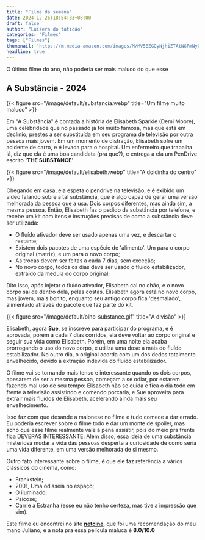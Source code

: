 ```yaml
---
title: "Filme da semana"
date: 2024-12-26T18:54:33+08:00
draft: false
author: "Luizera do taticão"
categories: "Filmes"
tags: ["Filmes"]
thumbnail: "https://m.media-amazon.com/images/M/MV5BZGQyNjhiZTAtNGFmNy00ZGIyLWJjZWUtZjFkNDZkNTY3MjEwXkEyXkFqcGc@._V1_FMjpg_UX1000_.jpg"
headline: true
---
```

O último filme do ano, não poderia ser mais maluco do que esse
<!--more-->

## A Substância - 2024

{{< figure src="/image/default/substancia.webp" title="Um filme muito maluco" >}}

Em "A Substância" é contada a história de Elisabeth Sparkle (Demi Moore), uma celebridade que no passado já foi muito famosa, mas que está em declínio, prestes a ser substituída em seu programa de televisão por outra pessoa mais jovem. Em um momento de distração, Elisabeth sofre um acidente de carro, e é levada para o hospital. Um enfermeiro que trabalha lá, diz que ela é uma boa candidata (pra que?), e entrega a ela um PenDrive escrito **'THE SUBSTANCE'**.

{{< figure src="/image/default/elisabeth.webp" title="A doidinha do centro" >}}

Chegando em casa, ela espeta o pendrive na televisão, e é exibido um vídeo falando sobre a tal substância, que é algo capaz de gerar uma versão melhorada da pessoa que a usa. Dois corpos diferentes, mas ainda sim, a mesma pessoa. Então, Elisabeth faz o pedido da substância por telefone, e recebe um kit com itens e instruções precisas de como a substância deve ser utilizada:

- O fluído ativador deve ser usado apenas uma vez, e descartar o restante;
- Existem dois pacotes de uma espécie de 'alimento'. Um para o corpo original (matriz), e um para o novo corpo;
- As trocas devem ser feitas a cada 7 dias, sem exceção;
- No novo corpo, todos os dias deve ser usado o fluído estabilizador, extraído da medula do corpo original;

Dito isso, após injetar o fluído ativador, Elisabeth cai no chão, e o novo corpo sai de dentro dela, pelas costas. Elisabeth agora está no novo corpo, mas jovem, mais bonito, enquanto seu antigo corpo fica 'desmaiado', alimentado através do pacote que faz parte do kit.

{{< figure src="/image/default/olho-substance.gif" title="A divisão" >}}


Elisabeth, agora **Sue**, se inscreve para participar do programa, e é aprovada, porém a cada 7 dias corridos, ela deve voltar ao corpo original e seguir sua vida como Elisabeth. Porém, em uma noite ela acaba prorrogando o uso do novo corpo, e utiliza uma dose a mais do fluído estabilizador. No outro dia, o original acorda com um dos dedos totalmente envelhecido, devido à extração indevida do fluído estabilizador.

O filme vai se tornando mais tenso e interessante quando os dois corpos, apesarem de ser a mesma pessoa, começam a se odiar, por estarem fazendo mal uso de seu tempo: Elisabeth não se cuida e fica o dia todo em frente à televisão assistindo e comendo porcaria, e Sue aproveita para extrair mais fluídos de Elisabeth, acelerando ainda mais seu envelhecimento.

Isso faz com que desande a maionese no filme e tudo comece a dar errado. Eu poderia escrever sobre o filme todo e dar um monte de spoiler, mas acho que esse filme realmente vale à pena assistir, pois do meio pra frente fica DEVERAS INTERESSANTE. Além disso, essa ideia de uma substância misteriosa mudar a vida das pessoas desperta a curiosidade de como seria uma vida diferente, em uma versão melhorada de si mesmo.

Outro fato interessante sobre o filme, é que ele faz referência a vários clássicos do cinema, como:
- Frankstein;
- 2001, Uma odisseia no espaço;
- O iluminado;
- Psicose;
- Carrie a Estranha (esse eu não tenho certeza, mas tive a impressão que sim).

Este filme eu encontrei no site **[netcine](https://netcine.cfd)**, que foi uma recomendação do meu mano Juliano, e a nota pra essa película maluca é **8.0/10.0**